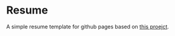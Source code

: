 # Resume
A simple resume template for github pages based on [this proejct](https://github.com/bedimcode/responsive-portfolio-website-Alexa).
